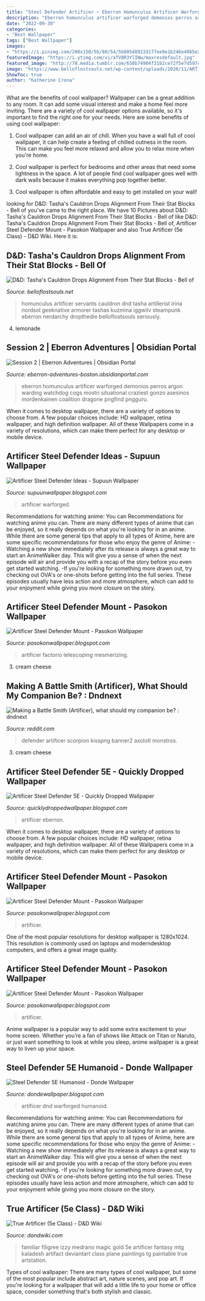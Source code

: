 ```yaml
---
title: "Steel Defender Artificer ~ Eberron Homunculus Artificer Warforged Demonios Perros Argon Warding Watchdog Cogs Mostri Situational Craziest Gonzo Asesinos Mordenkainen Coalition Dragone Pngfind Pngguru"
description: "Eberron homunculus artificer warforged demonios perros argon warding watchdog cogs mostri situational craziest gonzo asesinos mordenkainen coalition dragone pngfind pngguru"
date: "2022-09-30"
categories:
- "Best Wallpaper"
tags: ["Best Wallpaper"]
images:
- "https://i.pinimg.com/200x150/5b/80/54/5b80548922d177ee9e1b246e4065e2d0.jpg"
featuredImage: "https://i.ytimg.com/vi/aTV8R3YlIWw/maxresdefault.jpg"
featured_image: "http://78.media.tumblr.com/658b74904f31b2ce72f5e7d597cfe7c3/tumblr_od1korHPKd1uzmvg6o1_500.jpg"
image: "https://www.belloflostsouls.net/wp-content/uploads/2020/11/ARTIFICER_HOMUNCULUS_SERVANTS-scaled.jpg"
ShowToc: true
author: "Katherine Crona"
---
```



What are the benefits of cool wallpaper?
Wallpaper can be a great addition to any room. It can add some visual interest and make a home feel more inviting. There are a variety of cool wallpaper options available, so it's important to find the right one for your needs. Here are some benefits of using cool wallpaper: 
1. Cool wallpaper can add an air of chill. When you have a wall full of cool wallpaper, it can help create a feeling of chilled outness in the room. This can make you feel more relaxed and allow you to relax more when you're home. 

2. Cool wallpaper is perfect for bedrooms and other areas that need some lightness in the space. A lot of people find cool wallpaper goes well with dark walls because it makes everything pop together better. 

3. Cool wallpaper is often affordable and easy to get installed on your wall!

	

		
looking for D&amp;D: Tasha&#039;s Cauldron Drops Alignment From Their Stat Blocks - Bell of you've came to the right place. We have 10 Pictures about D&amp;D: Tasha&#039;s Cauldron Drops Alignment From Their Stat Blocks - Bell of like D&amp;D: Tasha&#039;s Cauldron Drops Alignment From Their Stat Blocks - Bell of, Artificer Steel Defender Mount - Pasokon Wallpaper and also True Artificer (5e Class) - D&amp;D Wiki. Here it is:
		
    
## D&amp;D: Tasha&#039;s Cauldron Drops Alignment From Their Stat Blocks - Bell Of

<img loading=lazy src="https://www.belloflostsouls.net/wp-content/uploads/2020/11/ARTIFICER_HOMUNCULUS_SERVANTS-scaled.jpg" onerror="this.onerror=null;this.src='https://tse1.mm.bing.net/th?id=OIP.KHYRVRwSWeMK3f0Vvq9WpwHaFj&amp;pid=15.1';" alt="D&amp;D: Tasha&#039;s Cauldron Drops Alignment From Their Stat Blocks - Bell of">

_Source: belloflostsouls.net_

>homunculus artificer servants cauldron dnd tasha artillerist irina nordsol geeknative armorer tashas kuzmina iggwilv steampunk eberron nerdarchy dropthedie belloflostsouls seriously. 

	

4. lemonade 

    
## Session 2 | Eberron Adventures | Obsidian Portal

<img loading=lazy src="http://cdn.obsidianportal.com/assets/136827/Iron_Defender.jpeg" onerror="this.onerror=null;this.src='https://tse4.mm.bing.net/th?id=OIP.xYobZUBBOQJjcz_EcGUIygHaGZ&amp;pid=15.1';" alt="Session 2 | Eberron Adventures | Obsidian Portal">

_Source: eberron-adventures-boston.obsidianportal.com_

>eberron homunculus artificer warforged demonios perros argon warding watchdog cogs mostri situational craziest gonzo asesinos mordenkainen coalition dragone pngfind pngguru. 

	

When it comes to desktop wallpaper, there are a variety of options to choose from. A few popular choices include: HD wallpaper, retina wallpaper, and high definition wallpaper. All of these Wallpapers come in a variety of resolutions, which can make them perfect for any desktop or mobile device. 

    
## Artificer Steel Defender Ideas - Supuun Wallpaper

<img loading=lazy src="https://i.imgur.com/od2ZSoe.png" onerror="this.onerror=null;this.src='https://tse2.mm.bing.net/th?id=OIP.FRyNRgi3tL1DmeVWjfnRFwHaHa&amp;pid=15.1';" alt="Artificer Steel Defender Ideas - Supuun Wallpaper">

_Source: supuunwallpaper.blogspot.com_

>artificer warforged. 

	

Recommendations for watching anime: You can
Recommendations for watching anime you can. There are many different types of anime that can be enjoyed, so it really depends on what you're looking for in an anime. While there are some general tips that apply to all types of Anime, here are some specific recommendations for those who enjoy the genre of Anime: 
-Watching a new show immediately after its release is always a great way to start an AnimeWalker day. This will give you a sense of when the next episode will air and provide you with a recap of the story before you even get started watching. 
-If you're looking for something more drawn out, try checking out OVA's or one-shots before getting into the full series. These episodes usually have less action and more atmosphere, which can add to your enjoyment while giving you more closure on the story.

    
## Artificer Steel Defender Mount - Pasokon Wallpaper

<img loading=lazy src="https://cdn.mos.cms.futurecdn.net/iWKny3MWts5jsRMmVrSQ2V.png" onerror="this.onerror=null;this.src='https://tse4.mm.bing.net/th?id=OIP.3VMzcEqRw7ce3qBm4bZTzwHaEK&amp;pid=15.1';" alt="Artificer Steel Defender Mount - Pasokon Wallpaper">

_Source: pasokonwallpaper.blogspot.com_

>artificer factorio telescoping mesmerizing. 

	

3. cream cheese 

    
## Making A Battle Smith (Artificer), What Should My Companion Be? : Dndnext

<img loading=lazy src="https://external-preview.redd.it/HxEtpF7pNmAOZMFI7hcYDUVMjKKOp-1sTLx38HVQdgk.jpg?auto=webp&amp;s=f205a0484187ca7803a6a4d846c456fdf746ffb3" onerror="this.onerror=null;this.src='https://tse2.mm.bing.net/th?id=OIP.FTgVuNlnUTIcAWbMeFlaawHaHa&amp;pid=15.1';" alt="Making a Battle Smith (Artificer), what should my companion be? : dndnext">

_Source: reddit.com_

>defender artificer scorpion kisspng banner2 axolotl monstros. 

	

3. cream cheese 

    
## Artificer Steel Defender 5E - Quickly Dropped Wallpaper

<img loading=lazy src="https://imgix.bustle.com/inverse/98/0f/40/31/deaa/4872/b98e/64d276032dd1/is-there-a-better-dog-in-all-of-dd-than-this-steel-defender.jpeg?w=375&amp;h=281&amp;fit=max&amp;auto=format%2Ccompress" onerror="this.onerror=null;this.src='https://tse3.mm.bing.net/th?id=OIP.h-NTxViDGcAiUlGXO2HSvwAAAA&amp;pid=15.1';" alt="Artificer Steel Defender 5E - Quickly Dropped Wallpaper">

_Source: quicklydroppedwallpaper.blogspot.com_

>artificer eberron. 

	

When it comes to desktop wallpaper, there are a variety of options to choose from. A few popular choices include: HD wallpaper, retina wallpaper, and high definition wallpaper. All of these Wallpapers come in a variety of resolutions, which can make them perfect for any desktop or mobile device. 

    
## Artificer Steel Defender Mount - Pasokon Wallpaper

<img loading=lazy src="https://i.ytimg.com/vi/aTV8R3YlIWw/maxresdefault.jpg" onerror="this.onerror=null;this.src='https://tse2.mm.bing.net/th?id=OIP.3vO5Td-QIp5DhR1jhfj7twHaEK&amp;pid=15.1';" alt="Artificer Steel Defender Mount - Pasokon Wallpaper">

_Source: pasokonwallpaper.blogspot.com_

>artificer. 

	

One of the most popular resolutions for desktop wallpaper is 1280x1024. This resolution is commonly used on laptops and moderndesktop computers, and offers a great image quality.

    
## Artificer Steel Defender Mount - Pasokon Wallpaper

<img loading=lazy src="https://i.pinimg.com/200x150/5b/80/54/5b80548922d177ee9e1b246e4065e2d0.jpg" onerror="this.onerror=null;this.src='https://tse3.mm.bing.net/th?id=OIP.PVCd_-sahK3S4RClUKP5LAAAAA&amp;pid=15.1';" alt="Artificer Steel Defender Mount - Pasokon Wallpaper">

_Source: pasokonwallpaper.blogspot.com_

>artificer. 

	

Anime wallpaper is a popular way to add some extra excitement to your home screen. Whether you’re a fan of shows like Attack on Titan or Naruto, or just want something to look at while you sleep, anime wallpaper is a great way to liven up your space.

    
## Steel Defender 5E Humanoid - Donde Wallpaper

<img loading=lazy src="https://i.redd.it/ltkgb7n0faw41.jpg" onerror="this.onerror=null;this.src='https://tse3.mm.bing.net/th?id=OIP.Ol7WPfFUhphxXM3Uz6ma1gHaKC&amp;pid=15.1';" alt="Steel Defender 5E Humanoid - Donde Wallpaper">

_Source: dondewallpaper.blogspot.com_

>artificer dnd warforged humanoid. 

	

Recommendations for watching anime: You can
Recommendations for watching anime you can. There are many different types of anime that can be enjoyed, so it really depends on what you're looking for in an anime. While there are some general tips that apply to all types of Anime, here are some specific recommendations for those who enjoy the genre of Anime: 
-Watching a new show immediately after its release is always a great way to start an AnimeWalker day. This will give you a sense of when the next episode will air and provide you with a recap of the story before you even get started watching. 
-If you're looking for something more drawn out, try checking out OVA's or one-shots before getting into the full series. These episodes usually have less action and more atmosphere, which can add to your enjoyment while giving you more closure on the story.

    
## True Artificer (5e Class) - D&amp;D Wiki

<img loading=lazy src="http://78.media.tumblr.com/658b74904f31b2ce72f5e7d597cfe7c3/tumblr_od1korHPKd1uzmvg6o1_500.jpg" onerror="this.onerror=null;this.src='https://tse3.mm.bing.net/th?id=OIP.1VsdMyplyf6hHZkVPil_hgHaFm&amp;pid=15.1';" alt="True Artificer (5e Class) - D&amp;D Wiki">

_Source: dandwiki.com_

>familiar filigree izzy medrano magic gold 5e artificer fantasy mtg kaladesh artifact deviantart class plane paintings tg paintable true artstation. 

	

Types of cool wallpaper:
There are many types of cool wallpaper, but some of the most popular include abstract art, nature scenes, and pop art. If you're looking for a wallpaper that will add a little life to your home or office space, consider something that's both stylish and classic.

